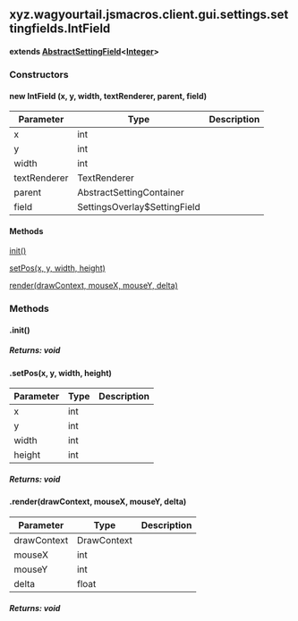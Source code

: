 

xyz.wagyourtail.jsmacros.client.gui.settings.settingfields.IntField
-------------------------------------------------------------------

#### extends [AbstractSettingField](1.9.2/xyz/wagyourtail/jsmacros/client/gui/settings/settingfields/AbstractSettingField.html)<[Integer](https://docs.oracle.com/javase/8/docs/api/index.html?java/lang/Integer.html)>

### Constructors

#### new IntField (x, y, width, textRenderer, parent, field)

| Parameter | Type | Description |
|---|---|---|
| x | int |  |
| y | int |  |
| width | int |  |
| textRenderer | TextRenderer |  |
| parent | AbstractSettingContainer |  |
| field | SettingsOverlay$SettingField<Integer> |  |



#### Methods

[init()](#init-)


[setPos(x, y, width, height)](#setPos-int-int-int-int-)


[render(drawContext, mouseX, mouseY, delta)](#render-DrawContext-int-int-float-)



### Methods

#### .init()


##### Returns: void



#### .setPos(x, y, width, height)

| Parameter | Type | Description |
|---|---|---|
| x | int |  |
| y | int |  |
| width | int |  |
| height | int |  |

##### Returns: void



#### .render(drawContext, mouseX, mouseY, delta)

| Parameter | Type | Description |
|---|---|---|
| drawContext | DrawContext |  |
| mouseX | int |  |
| mouseY | int |  |
| delta | float |  |

##### Returns: void




